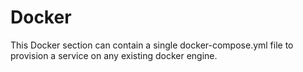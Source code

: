 # Docker
This Docker section can contain a single docker-compose.yml file to provision a service on any existing docker engine.
